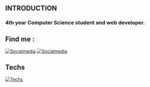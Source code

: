 ## INTRODUCTION
 ### 4th year Computer Science student and web developer.
## Find me : 
 [![Socialmedia](https://skillicons.dev/icons?i=instagram)](https://www.instagram.com/yanis_.c/)
 [![Socialmedia](https://skillicons.dev/icons?i=discord)](https://discord.com/channels/@me)
## Techs
[![Techs](https://skillicons.dev/icons?i=js,html,css,ts,react,tailwind,vite,python,vscode,figma,git,github,notion,ae,pr,cpp,express,java,mysql,nodejs,npm,postman)](https://skillicons.dev)
